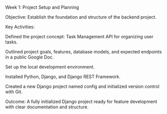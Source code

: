 Week 1: Project Setup and Planning

Objective: Establish the foundation and structure of the backend project.

Key Activities:

Defined the project concept: Task Management API for organizing user tasks.

Outlined project goals, features, database models, and expected endpoints in a public Google Doc.

Set up the local development environment.

Installed Python, Django, and Django REST Framework.

Created a new Django project named config and initialized version control with Git.

Outcome:
A fully initialized Django project ready for feature development with clear documentation and structure.